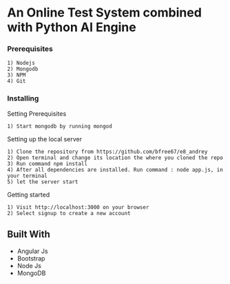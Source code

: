 <!-- # e8_andrey
Shared drive with Andrey for E8 project
 -->
# An Online Test System combined with Python AI Engine

### Prerequisites

	1) Nodejs
	2) Mongodb
	3) NPM
	4) Git

### Installing

Setting Prerequisites

```
1) Start mongodb by running mongod

```

Setting up the local server

```
1) Clone the repository from https://github.com/bfree67/e8_andrey
2) Open terminal and change its location the where you cloned the repo
3) Run command npm install
4) After all dependencies are installed. Run command : node app.js, in your terminal
5) let the server start
```

Getting started

```
1) Visit http://localhost:3000 on your browser
2) Select signup to create a new account

```

## Built With

* Angular Js
* Bootstrap
* Node Js
* MongoDB